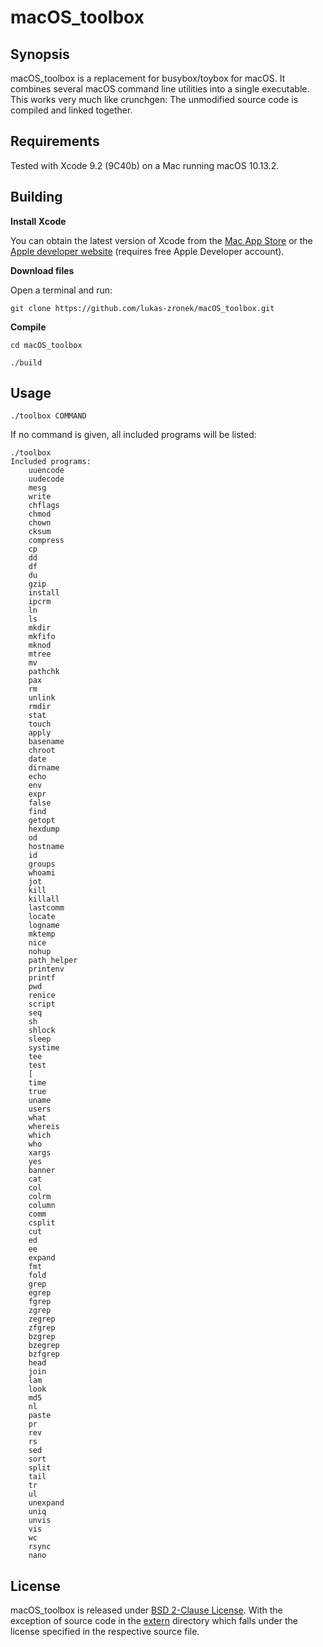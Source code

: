 # macOS_toolbox

## Synopsis

macOS_toolbox is a replacement for busybox/toybox for macOS. It combines several macOS command line utilities into a single executable.
This works very much like crunchgen: The unmodified source code is compiled and linked together.

## Requirements

Tested with Xcode 9.2 (9C40b) on a Mac running macOS 10.13.2.

## Building

**Install Xcode**

You can obtain the latest version of Xcode from the [Mac App Store](https://itunes.apple.com/us/app/xcode/id497799835) or the [Apple developer website](https://developer.apple.com/download/) (requires free Apple Developer account).

**Download files**

Open a terminal and run:
```
git clone https://github.com/lukas-zronek/macOS_toolbox.git
```

**Compile**
```
cd macOS_toolbox
```
```
./build
```

## Usage

```
./toolbox COMMAND
```

If no command is given, all included programs will be listed:

```
./toolbox
Included programs:
	uuencode
	uudecode
	mesg
	write
	chflags
	chmod
	chown
	cksum
	compress
	cp
	dd
	df
	du
	gzip
	install
	ipcrm
	ln
	ls
	mkdir
	mkfifo
	mknod
	mtree
	mv
	pathchk
	pax
	rm
	unlink
	rmdir
	stat
	touch
	apply
	basename
	chroot
	date
	dirname
	echo
	env
	expr
	false
	find
	getopt
	hexdump
	od
	hostname
	id
	groups
	whoami
	jot
	kill
	killall
	lastcomm
	locate
	logname
	mktemp
	nice
	nohup
	path_helper
	printenv
	printf
	pwd
	renice
	script
	seq
	sh
	shlock
	sleep
	systime
	tee
	test
	[
	time
	true
	uname
	users
	what
	whereis
	which
	who
	xargs
	yes
	banner
	cat
	col
	colrm
	column
	comm
	csplit
	cut
	ed
	ee
	expand
	fmt
	fold
	grep
	egrep
	fgrep
	zgrep
	zegrep
	zfgrep
	bzgrep
	bzegrep
	bzfgrep
	head
	join
	lam
	look
	md5
	nl
	paste
	pr
	rev
	rs
	sed
	sort
	split
	tail
	tr
	ul
	unexpand
	uniq
	unvis
	vis
	wc
	rsync
	nano
```

## License

macOS_toolbox is released under [BSD 2-Clause License](https://github.com/lukas-zronek/macOS_toolbox/blob/master/LICENSE).
With the exception of source code in the [extern](https://github.com/lukas-zronek/macOS_toolbox/tree/master/extern) directory which falls under the license specified in the respective source file.

